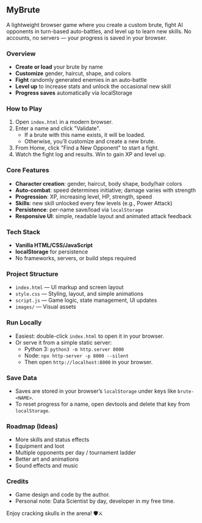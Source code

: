 ## MyBrute

A lightweight browser game where you create a custom brute, fight AI opponents in turn-based auto-battles, and level up to learn new skills. No accounts, no servers — your progress is saved in your browser.

### Overview
- **Create or load** your brute by name
- **Customize** gender, haircut, shape, and colors
- **Fight** randomly generated enemies in an auto-battle
- **Level up** to increase stats and unlock the occasional new skill
- **Progress saves** automatically via localStorage

### How to Play
1. Open `index.html` in a modern browser.
2. Enter a name and click "Validate".
   - If a brute with this name exists, it will be loaded.
   - Otherwise, you’ll customize and create a new brute.
3. From Home, click "Find a New Opponent" to start a fight.
4. Watch the fight log and results. Win to gain XP and level up.

### Core Features
- **Character creation**: gender, haircut, body shape, body/hair colors
- **Auto-combat**: speed determines initiative; damage varies with strength
- **Progression**: XP, increasing level, HP, strength, speed
- **Skills**: new skill unlocked every few levels (e.g., Power Attack)
- **Persistence**: per-name save/load via `localStorage`
- **Responsive UI**: simple, readable layout and animated attack feedback

### Tech Stack
- **Vanilla HTML/CSS/JavaScript**
- **localStorage** for persistence
- No frameworks, servers, or build steps required

### Project Structure
- `index.html` — UI markup and screen layout
- `style.css` — Styling, layout, and simple animations
- `script.js` — Game logic, state management, UI updates
- `images/` — Visual assets

### Run Locally
- Easiest: double-click `index.html` to open it in your browser.
- Or serve it from a simple static server:
  - Python 3: `python3 -m http.server 8000`
  - Node: `npx http-server -p 8000 --silent`
  - Then open `http://localhost:8000` in your browser.

### Save Data
- Saves are stored in your browser’s `localStorage` under keys like `brute-<NAME>`.
- To reset progress for a name, open devtools and delete that key from `localStorage`.

### Roadmap (Ideas)
- More skills and status effects
- Equipment and loot
- Multiple opponents per day / tournament ladder
- Better art and animations
- Sound effects and music

### Credits
- Game design and code by the author.
- Personal note: Data Scientist by day, developer in my free time.

Enjoy cracking skulls in the arena! 🛡️⚔️